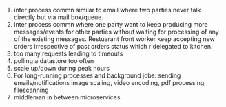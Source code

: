 1. inter process commn similar to email where two parties never talk directly but via mail box/queue.
2. inter process commn where one party want to keep producing more messages/events for other parties without waiting for processing of any of the existing messages. Restuarant front worker keep accepting new orders irrespective of past orders status which r delegated to kitchen.
3. too many requests leading to timeouts
4. polling a datastore too often
5. scale up/down during peak hours
6. For long-running processes and background jobs:
	sending emails/notifications
	image scaling, video encoding, pdf processing, filescanning
7. middleman in between microservices 
